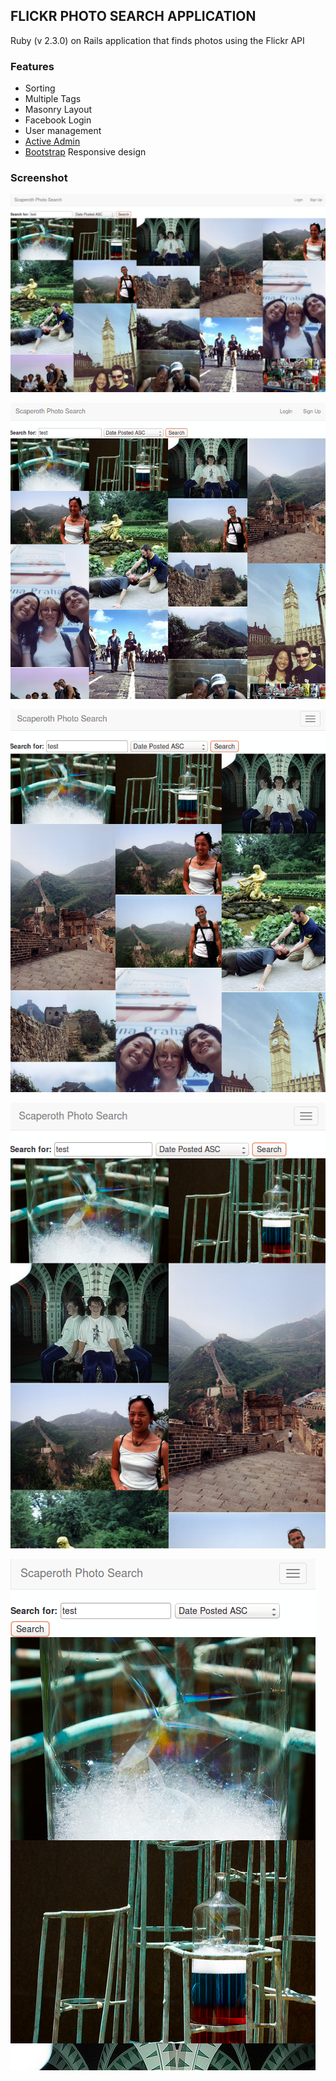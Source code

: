 ## FLICKR PHOTO SEARCH APPLICATION

Ruby (v 2.3.0) on Rails application that finds photos using the Flickr API

### Features
* Sorting
* Multiple Tags
* Masonry Layout
* Facebook Login
* User management
* [Active Admin](http://activeadmin.info/)
* [Bootstrap](http://getbootstrap.com/) Responsive design

### Screenshot

![screenshot of application](/app/assets/images/home_lg.png)

![screenshot of application](/app/assets/images/home_md.png)

![screenshot of application](/app/assets/images/home_sm.png)

![screenshot of application](/app/assets/images/home_xs.png)

![screenshot of application](/app/assets/images/home_xxs.png)
